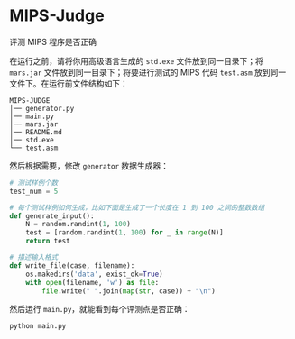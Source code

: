 # MIPS-Judge
评测 MIPS 程序是否正确

在运行之前，请将你用高级语言生成的 `std.exe` 文件放到同一目录下；将 `mars.jar` 文件放到同一目录下；将要进行测试的 MIPS 代码 `test.asm` 放到同一文件下。在运行前文件结构如下：

```
MIPS-JUDGE
│── generator.py
│── main.py
│── mars.jar
│── README.md
│── std.exe
└── test.asm
```

然后根据需要，修改 `generator` 数据生成器：

```python
# 测试样例个数
test_num = 5

# 每个测试样例如何生成，比如下面是生成了一个长度在 1 到 100 之间的整数数组
def generate_input():
    N = random.randint(1, 100)
    test = [random.randint(1, 100) for _ in range(N)]
    return test

# 描述输入格式
def write_file(case, filename):
    os.makedirs('data', exist_ok=True)
    with open(filename, 'w') as file:
        file.write(" ".join(map(str, case)) + "\n")
```

然后运行 `main.py`，就能看到每个评测点是否正确：

```python
python main.py
```

